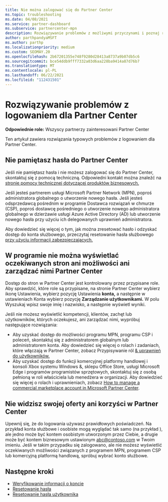 ```yaml
---
title: Nie można zalogować się do Partner Center
ms.topic: troubleshooting
ms.date: 04/08/2021
ms.service: partner-dashboard
ms.subservice: partnercenter-mpn
description: Rozwiązywanie problemów z możliwymi przyczynami i poznaj rozwiązania dotyczące sytuacji, w których nie możesz zalogować się do usługi Partner Center — dowiedz się więcej o resetowaniu haseł, sprawdzaniu ról i sprawdzaniu poświadczeń.
author: parthpandyaMSFT
ms.author: parthp
ms.localizationpriority: medium
ms.custom: SEOMAY.20
ms.openlocfilehash: 2b67201355e748f9280d28413a8737a9b07db5c6
ms.sourcegitcommit: bce54ddb9fff7332a03d6aa228ba9414a87d76b7
ms.translationtype: MT
ms.contentlocale: pl-PL
ms.lasthandoff: 06/22/2021
ms.locfileid: "112431501"
---
```

# <a name="troubleshoot-sign-in-issues-for-partner-center"></a>Rozwiązywanie problemów z logowaniem dla Partner Center

**Odpowiednie role:** Wszyscy partnerzy zainteresowani Partner Center

Ten artykuł zawiera rozwiązania typowych problemów z logowaniem dla Partner Center.

## <a name="youve-forgotten-your-password-for-partner-center"></a>Nie pamiętasz hasła do Partner Center

Jeśli nie pamiętasz hasła i nie możesz zalogować się do Partner Center, skontaktuj się z pomocą techniczną. Odpowiedni kontakt można znaleźć na [stronie pomocy technicznej dotyczącej produktów biznesowych.](/microsoft-365/admin/contact-support-for-business-products)

Jeśli jesteś partnerem usługi Microsoft Partner Network (MPN), poproś administratora globalnego o utworzenie nowego hasła. Jeśli jesteś odsprzedawcą pośrednim w programie Dostawca rozwiązań w chmurze (CSP), poproś dostawcę pośredniego o utworzenie nowego administratora globalnego w dzierżawie usługi Azure Active Directory (AD) lub utworzenie nowego hasła przy użyciu ich delegowanych uprawnień administratora.

Aby dowiedzieć się więcej o tym, jak można zresetować hasło i odzyskać dostęp do konta służbowego, przeczytaj resetowanie hasła służbowego [przy użyciu informacji zabezpieczających.](/azure/active-directory/user-help/active-directory-passwords-update-your-own-password#how-to-change-your-password)

## <a name="you-cant-view-or-manage-the-expected-pages-or-capabilities-in-partner-center"></a>W programie nie można wyświetlać oczekiwanych stron ani możliwości ani zarządzać nimi Partner Center

Dostęp do stron w Partner Center jest kontrolowany przez przypisane role. Aby sprawdzić, które role są przypisane, na stronie Partner Center wybierz ikonę Ustawienia, wybierz pozycję Ustawienia **konta,** a następnie w ustawieniach Konta wybierz pozycję **Zarządzanie użytkownikami.** W polu Wyszukaj wpisz swoje imię i nazwisko, a następnie wyświetl wyniki.

Jeśli nie możesz wyświetlić kompetencji, klientów, zachęt lub użytkowników, których oczekujesz, ani zarządzać nimi, wypróbuj następujące rozwiązania:

- Aby uzyskać dostęp do możliwości programu MPN, programu CSP i poleceń, skontaktuj się z administratorem globalnym lub administratorem konta. Aby dowiedzieć się więcej o rolach i zadaniach, które włączają w Partner Center, zobacz Przypisywanie ról [& uprawnień do użytkowników.](permissions-overview.md)
- Aby uzyskać dostęp do funkcji komercyjnej platformy handlowej i konsoli Xbox systemu Windows &, sklepu Office Store, usługi Microsoft Edge i programów programistów sprzętowych, skontaktuj się z osobą pełnioną w roli właściciela lub menedżera w organizacji. Aby dowiedzieć się więcej o rolach i uprawnieniach, zobacz [How to manage a commercial marketplace account in Microsoft Partner Center](/azure/marketplace/partner-center-portal/manage-account#define-user-roles-and-permissions).

## <a name="you-cant-see-your-offer-or-benefits-in-partner-center"></a>Nie widzisz swojej oferty ani korzyści w Partner Center

Upewnij się, że do logowania używasz prawidłowych poświadczeń. Na przykład konta służbowe i osobiste mogą wyglądać tak samo (na przykład ), ale jedno może być kontem osobistym utworzonym przez Ciebie, a drugie może być kontem biznesowym ustawionym abc@contoso.com w Twoim imieniu. Jeśli w takim przypadku się zalogowano, ale nie możesz wyświetlić oczekiwanych możliwości związanych z programem MPN, programem CSP lub komercyjną platformą handlową, spróbuj wybrać konto służbowe.

## <a name="next-steps"></a>Następne kroki

- [Weryfikowanie informacji o koncie](verification-responses.md)
- [Resetowanie hasła](reset-my-pasword.md)
- [Resetowanie hasła użytkownika](reset-a-user-password.md)